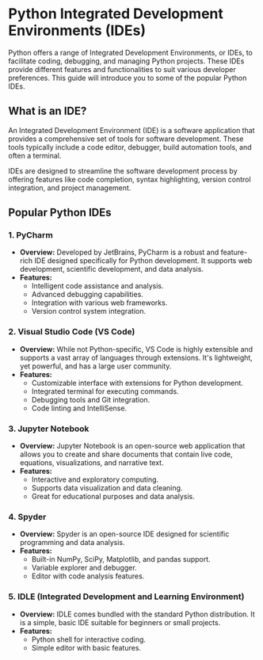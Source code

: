 # Python Integrated Development Environments (IDEs)

Python offers a range of Integrated Development Environments, or IDEs, to facilitate coding, debugging, and managing Python projects. These IDEs provide different features and functionalities to suit various developer preferences. This guide will introduce you to some of the popular Python IDEs.

## What is an IDE?

An Integrated Development Environment (IDE) is a software application that provides a comprehensive set of tools for software development. These tools typically include a code editor, debugger, build automation tools, and often a terminal.

IDEs are designed to streamline the software development process by offering features like code completion, syntax highlighting, version control integration, and project management.

## Popular Python IDEs

### 1. PyCharm

-   **Overview:** Developed by JetBrains, PyCharm is a robust and feature-rich IDE designed specifically for Python development. It supports web development, scientific development, and data analysis.
-   **Features:**
    -   Intelligent code assistance and analysis.
    -   Advanced debugging capabilities.
    -   Integration with various web frameworks.
    -   Version control system integration.

### 2. Visual Studio Code (VS Code)

-   **Overview:** While not Python-specific, VS Code is highly extensible and supports a vast array of languages through extensions. It's lightweight, yet powerful, and has a large user community.
-   **Features:**
    -   Customizable interface with extensions for Python development.
    -   Integrated terminal for executing commands.
    -   Debugging tools and Git integration.
    -   Code linting and IntelliSense.

### 3. Jupyter Notebook

-   **Overview:** Jupyter Notebook is an open-source web application that allows you to create and share documents that contain live code, equations, visualizations, and narrative text.
-   **Features:**
    -   Interactive and exploratory computing.
    -   Supports data visualization and data cleaning.
    -   Great for educational purposes and data analysis.

### 4. Spyder

-   **Overview:** Spyder is an open-source IDE designed for scientific programming and data analysis.
-   **Features:**
    -   Built-in NumPy, SciPy, Matplotlib, and pandas support.
    -   Variable explorer and debugger.
    -   Editor with code analysis features.

### 5. IDLE (Integrated Development and Learning Environment)

-   **Overview:** IDLE comes bundled with the standard Python distribution. It is a simple, basic IDE suitable for beginners or small projects.
-   **Features:**
    -   Python shell for interactive coding.
    -   Simple editor with basic features.
